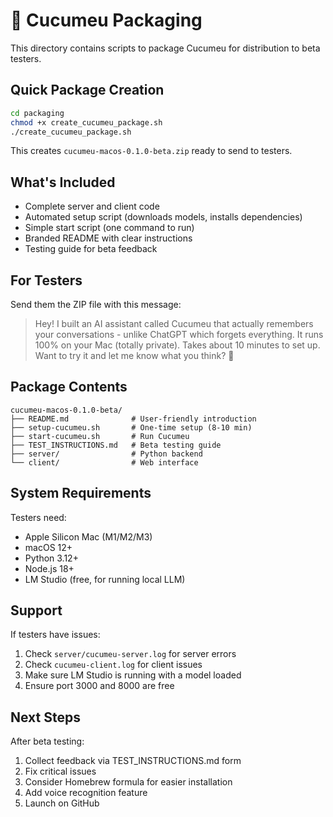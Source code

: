 # 🦉 Cucumeu Packaging

This directory contains scripts to package Cucumeu for distribution to beta testers.

## Quick Package Creation

```bash
cd packaging
chmod +x create_cucumeu_package.sh
./create_cucumeu_package.sh
```

This creates `cucumeu-macos-0.1.0-beta.zip` ready to send to testers.

## What's Included

- Complete server and client code
- Automated setup script (downloads models, installs dependencies)
- Simple start script (one command to run)
- Branded README with clear instructions
- Testing guide for beta feedback

## For Testers

Send them the ZIP file with this message:

> Hey! I built an AI assistant called Cucumeu that actually remembers your conversations - unlike ChatGPT which forgets everything. It runs 100% on your Mac (totally private). Takes about 10 minutes to set up. Want to try it and let me know what you think? 🦉

## Package Contents

```
cucumeu-macos-0.1.0-beta/
├── README.md              # User-friendly introduction
├── setup-cucumeu.sh       # One-time setup (8-10 min)
├── start-cucumeu.sh       # Run Cucumeu
├── TEST_INSTRUCTIONS.md   # Beta testing guide
├── server/                # Python backend
└── client/                # Web interface
```

## System Requirements

Testers need:
- Apple Silicon Mac (M1/M2/M3)
- macOS 12+
- Python 3.12+
- Node.js 18+
- LM Studio (free, for running local LLM)

## Support

If testers have issues:
1. Check `server/cucumeu-server.log` for server errors
2. Check `cucumeu-client.log` for client issues
3. Make sure LM Studio is running with a model loaded
4. Ensure port 3000 and 8000 are free

## Next Steps

After beta testing:
1. Collect feedback via TEST_INSTRUCTIONS.md form
2. Fix critical issues
3. Consider Homebrew formula for easier installation
4. Add voice recognition feature
5. Launch on GitHub
